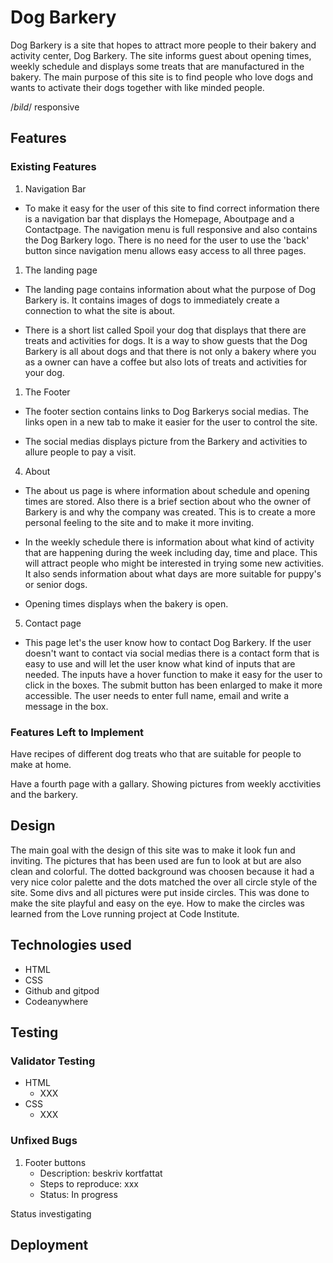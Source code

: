# Dog Barkery

Dog Barkery is a site that hopes to attract more people to their bakery and activity center, Dog Barkery. The site informs guest about opening times, weekly schedule and displays some treats that are manufactured in the bakery. The main purpose of this site is to find people who love dogs and wants to activate their dogs together with like minded people.

/*bild*/ responsive 

## Features

### Existing Features


1. Navigation Bar

* To make it easy for the user of this site to find correct information there is a navigation bar that displays the Homepage, Aboutpage and a Contactpage. The navigation menu is full responsive and also contains the Dog Barkery logo. There is no need for the user to use the 'back' button since navigation menu allows easy access to all three pages.
  
1. The landing page

* The landing page contains information about what the purpose of Dog Barkery is. It contains images of dogs to immediately create a connection to what the site is about.
  
* There is a short  list called Spoil your dog that displays that there are treats and activities for dogs. It is a way to show guests that the Dog Barkery is all about dogs and that there is not only a bakery where you as a owner can have a coffee but also lots of  treats and activities for your dog.
  
1. The Footer

* The footer section contains links to Dog Barkerys social medias. The links open in a new tab to make it easier for the user to control the site.
  
* The social medias displays picture from the Barkery and activities to allure people to pay a visit.

4. About

* The about us page is where  information about schedule and opening times are stored. Also there is a brief section about who the owner of Barkery is and why the company was created. This is to create a more personal feeling to the site and to make it more inviting.

* In the weekly schedule there is information about what kind of activity that are happening during the week including day, time and place. This will attract people who might be interested in trying some new activities. It also sends information about what days are more suitable for puppy's or senior dogs. 

* Opening times displays when the bakery is open.
  
5. Contact page
   
* This page let's the user know how to contact Dog Barkery. If the user doesn't  want to contact via social medias there is a contact form that is easy to use and will let the user know what kind of inputs that are needed. The inputs have a hover function to make it easy for the user to click in the boxes. The submit button has been enlarged to make it more accessible. The user needs to enter full name, email and write a message in the box.

### Features Left to Implement
Have recipes of different dog treats who that are suitable for people to make at home.

Have a fourth page with a gallary. Showing pictures from weekly acctivities and the barkery.

## Design
The main goal with the design of this site was to make it look fun and inviting. The pictures that has been used are fun to look at but are also clean and colorful. The  dotted background was choosen because it had a very nice color palette and the dots matched the over all circle style of the site. Some divs and all pictures were put inside circles. This was done to make the site playful and easy on the eye. How to make the circles was learned from the Love running project at Code Institute.

## Technologies used

* HTML
* CSS
*  Github and gitpod
* Codeanywhere


## Testing

### Validator Testing

* HTML
  * XXX
*  CSS
   * XXX   




### Unfixed Bugs
1. Footer buttons
   * Description: beskriv kortfattat
   * Steps to reproduce: xxx
   * Status: In progress

Status investigating
  

## Deployment

